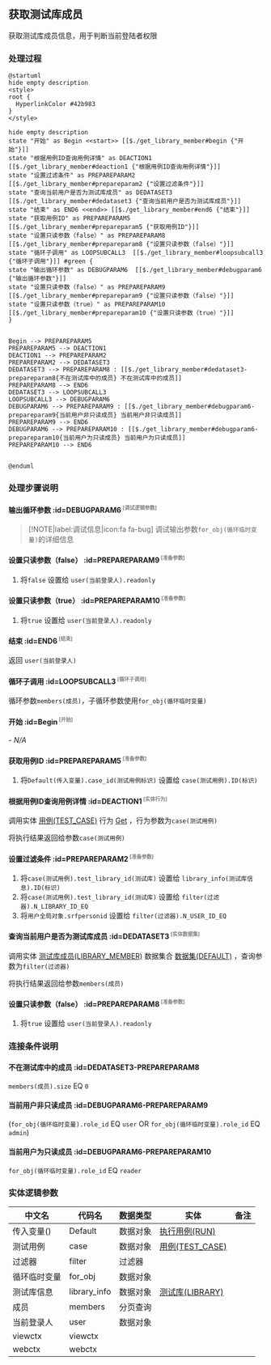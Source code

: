 ## 获取测试库成员 <!-- {docsify-ignore-all} -->

   获取测试库成员信息，用于判断当前登陆者权限

### 处理过程

```plantuml
@startuml
hide empty description
<style>
root {
  HyperlinkColor #42b983
}
</style>

hide empty description
state "开始" as Begin <<start>> [[$./get_library_member#begin {"开始"}]]
state "根据用例ID查询用例详情" as DEACTION1  [[$./get_library_member#deaction1 {"根据用例ID查询用例详情"}]]
state "设置过滤条件" as PREPAREPARAM2  [[$./get_library_member#prepareparam2 {"设置过滤条件"}]]
state "查询当前用户是否为测试库成员" as DEDATASET3  [[$./get_library_member#dedataset3 {"查询当前用户是否为测试库成员"}]]
state "结束" as END6 <<end>> [[$./get_library_member#end6 {"结束"}]]
state "获取用例ID" as PREPAREPARAM5  [[$./get_library_member#prepareparam5 {"获取用例ID"}]]
state "设置只读参数（false）" as PREPAREPARAM8  [[$./get_library_member#prepareparam8 {"设置只读参数（false）"}]]
state "循环子调用" as LOOPSUBCALL3  [[$./get_library_member#loopsubcall3 {"循环子调用"}]] #green {
state "输出循环参数" as DEBUGPARAM6  [[$./get_library_member#debugparam6 {"输出循环参数"}]]
state "设置只读参数（false）" as PREPAREPARAM9  [[$./get_library_member#prepareparam9 {"设置只读参数（false）"}]]
state "设置只读参数（true）" as PREPAREPARAM10  [[$./get_library_member#prepareparam10 {"设置只读参数（true）"}]]
}


Begin --> PREPAREPARAM5
PREPAREPARAM5 --> DEACTION1
DEACTION1 --> PREPAREPARAM2
PREPAREPARAM2 --> DEDATASET3
DEDATASET3 --> PREPAREPARAM8 : [[$./get_library_member#dedataset3-prepareparam8{不在测试库中的成员} 不在测试库中的成员]]
PREPAREPARAM8 --> END6
DEDATASET3 --> LOOPSUBCALL3
LOOPSUBCALL3 --> DEBUGPARAM6
DEBUGPARAM6 --> PREPAREPARAM9 : [[$./get_library_member#debugparam6-prepareparam9{当前用户非只读成员} 当前用户非只读成员]]
PREPAREPARAM9 --> END6
DEBUGPARAM6 --> PREPAREPARAM10 : [[$./get_library_member#debugparam6-prepareparam10{当前用户为只读成员} 当前用户为只读成员]]
PREPAREPARAM10 --> END6


@enduml
```


### 处理步骤说明

#### 输出循环参数 :id=DEBUGPARAM6<sup class="footnote-symbol"> <font color=gray size=1>[调试逻辑参数]</font></sup>



> [!NOTE|label:调试信息|icon:fa fa-bug]
> 调试输出参数`for_obj(循环临时变量)`的详细信息


#### 设置只读参数（false） :id=PREPAREPARAM9<sup class="footnote-symbol"> <font color=gray size=1>[准备参数]</font></sup>



1. 将`false` 设置给  `user(当前登录人).readonly`

#### 设置只读参数（true） :id=PREPAREPARAM10<sup class="footnote-symbol"> <font color=gray size=1>[准备参数]</font></sup>



1. 将`true` 设置给  `user(当前登录人).readonly`

#### 结束 :id=END6<sup class="footnote-symbol"> <font color=gray size=1>[结束]</font></sup>



返回 `user(当前登录人)`

#### 循环子调用 :id=LOOPSUBCALL3<sup class="footnote-symbol"> <font color=gray size=1>[循环子调用]</font></sup>



循环参数`members(成员)`，子循环参数使用`for_obj(循环临时变量)`
#### 开始 :id=Begin<sup class="footnote-symbol"> <font color=gray size=1>[开始]</font></sup>



*- N/A*
#### 获取用例ID :id=PREPAREPARAM5<sup class="footnote-symbol"> <font color=gray size=1>[准备参数]</font></sup>



1. 将`Default(传入变量).case_id(测试用例标识)` 设置给  `case(测试用例).ID(标识)`

#### 根据用例ID查询用例详情 :id=DEACTION1<sup class="footnote-symbol"> <font color=gray size=1>[实体行为]</font></sup>



调用实体 [用例(TEST_CASE)](module/TestMgmt/test_case.md) 行为 [Get](module/TestMgmt/test_case#行为) ，行为参数为`case(测试用例)`

将执行结果返回给参数`case(测试用例)`

#### 设置过滤条件 :id=PREPAREPARAM2<sup class="footnote-symbol"> <font color=gray size=1>[准备参数]</font></sup>



1. 将`case(测试用例).test_library_id(测试库)` 设置给  `library_info(测试库信息).ID(标识)`
2. 将`case(测试用例).test_library_id(测试库)` 设置给  `filter(过滤器).N_LIBRARY_ID_EQ`
3. 将`用户全局对象.srfpersonid` 设置给  `filter(过滤器).N_USER_ID_EQ`

#### 查询当前用户是否为测试库成员 :id=DEDATASET3<sup class="footnote-symbol"> <font color=gray size=1>[实体数据集]</font></sup>



调用实体 [测试库成员(LIBRARY_MEMBER)](module/TestMgmt/library_member.md) 数据集合 [数据集(DEFAULT)](module/TestMgmt/library_member#数据集合) ，查询参数为`filter(过滤器)`

将执行结果返回给参数`members(成员)`

#### 设置只读参数（false） :id=PREPAREPARAM8<sup class="footnote-symbol"> <font color=gray size=1>[准备参数]</font></sup>



1. 将`true` 设置给  `user(当前登录人).readonly`


### 连接条件说明
#### 不在测试库中的成员 :id=DEDATASET3-PREPAREPARAM8

`members(成员).size` EQ `0`
#### 当前用户非只读成员 :id=DEBUGPARAM6-PREPAREPARAM9

(`for_obj(循环临时变量).role_id` EQ `user` OR `for_obj(循环临时变量).role_id` EQ `admin`)
#### 当前用户为只读成员 :id=DEBUGPARAM6-PREPAREPARAM10

`for_obj(循环临时变量).role_id` EQ `reader`


### 实体逻辑参数

|    中文名   |    代码名    |  数据类型    |  实体   |备注 |
| --------| --------| -------- | -------- | --------   |
|传入变量(<i class="fa fa-check"/></i>)|Default|数据对象|[执行用例(RUN)](module/TestMgmt/run.md)||
|测试用例|case|数据对象|[用例(TEST_CASE)](module/TestMgmt/test_case.md)||
|过滤器|filter|过滤器|||
|循环临时变量|for_obj|数据对象|||
|测试库信息|library_info|数据对象|[测试库(LIBRARY)](module/TestMgmt/library.md)||
|成员|members|分页查询|||
|当前登录人|user|数据对象|||
|viewctx|viewctx||||
|webctx|webctx||||
